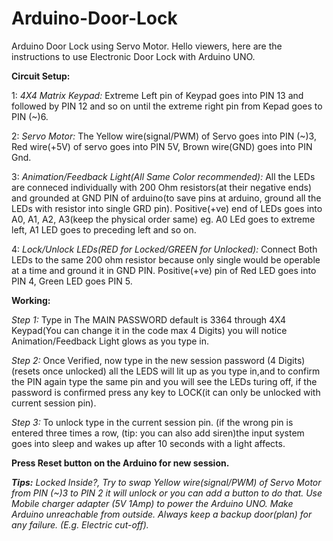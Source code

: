 # Arduino-Door-Lock
Arduino Door Lock using Servo Motor.
Hello viewers, here are the instructions to use Electronic Door Lock with Arduino UNO.

<b>Circuit Setup:</b>

 1: <i>4X4 Matrix Keypad:</i> Extreme Left pin of Keypad goes into PIN 13 and followed by PIN 12 and so on until the extreme right pin from Kepad goes to PIN (~)6.
 
 2: <i>Servo Motor:</i> The Yellow wire(signal/PWM) of Servo goes into PIN (~)3, Red wire(+5V) of servo goes into PIN 5V, Brown wire(GND) goes into PIN Gnd.
 
 3: <i>Animation/Feedback Light(All Same Color recommended):</i> All the LEDs are conneced individually with 200 Ohm resistors(at their negative ends) and grounded at GND PIN of             arduino(to save pins at arduino, ground all the LEDs with resistor into single GRD pin). Positive(+ve) end of LEDs goes into A0, A1, A2, A3(keep the physical order same) eg.       A0 LEd goes to extreme left, A1 LED goes to preceding left and so on.
 
 4: <i>Lock/Unlock LEDs(RED for Locked/GREEN for Unlocked):</i> Connect Both LEDs to the same 200 ohm resistor because only single would be operable at a time and ground it in GND PIN.       Positive(+ve) pin of Red LED goes into PIN 4, Green LED goes PIN 5.
 
 <b>Working:</b> 
 
 <i>Step 1:</i> Type in The MAIN PASSWORD default is 3364 through 4X4 Keypad(You can change it in the code max 4 Digits) you will notice Animation/Feedback Light glows as you type in.
 
 <i>Step 2:</i> Once Verified, now type in the new session password (4 Digits)(resets once unlocked) all the LEDS will lit up as you type in,and to confirm the PIN again type the same pin and you will see the LEDs turing off, if the password is confirmed press any key to LOCK(it can only be unlocked with current session pin).

 <i>Step 3:</i> To unlock type in the current session pin. (if the wrong pin is entered three times a row, (tip: you can also add siren)the input system goes into sleep and wakes up after 10 seconds with a light affects.
 
  <b>Press Reset button on the Arduino for new session.</b>
 


<i><b>Tips:</b> Locked Inside?, Try to swap Yellow wire(signal/PWM) of Servo Motor from PIN (~)3 to PIN 2 it will unlock or you can add a button to do that. 
 Use Mobile charger adapter (5V 1Amp) to power the Arduino UNO. Make Arduino unreachable from outside. Always keep a backup door(plan) for any failure. (E.g. Electric cut-off).</i>
